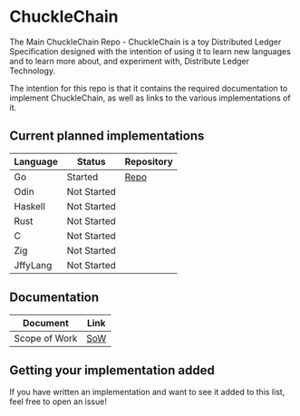 # ChuckleChain
The Main ChuckleChain Repo - ChuckleChain is a toy Distributed Ledger Specification designed with the intention of using it to learn new languages and to learn more about, and experiment with, Distribute Ledger Technology.

The intention for this repo is that it contains the required documentation to implement ChuckleChain, as well as links to the various implementations of it. 

## Current planned implementations

|Language|Status|Repository|
|---|---|---|
|Go|Started|[Repo](https://github.com/thejff/go-chucklechain)|
|Odin|Not Started||
|Haskell|Not Started||
|Rust|Not Started||
|C|Not Started||
|Zig|Not Started||
|JffyLang|Not Started||

## Documentation
|Document|Link|
|---|---|
|Scope of Work|[SoW](https://github.com/thejff/chucklechain/blob/main/docs/sow.md)|

## Getting your implementation added
If you have written an implementation and want to see it added to this list, feel free to open an issue! 
